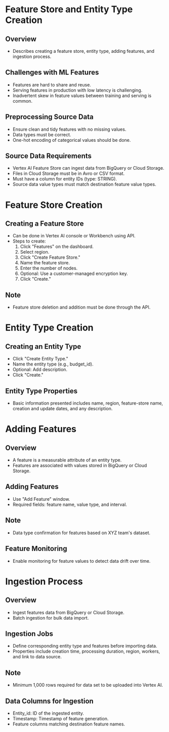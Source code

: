 # Feature Store and Entity Type Creation

## Overview
- Describes creating a feature store, entity type, adding features, and ingestion process.

## Challenges with ML Features
- Features are hard to share and reuse.
- Serving features in production with low latency is challenging.
- Inadvertent skew in feature values between training and serving is common.

## Preprocessing Source Data
- Ensure clean and tidy features with no missing values.
- Data types must be correct.
- One-hot encoding of categorical values should be done.

## Source Data Requirements
- Vertex AI Feature Store can ingest data from BigQuery or Cloud Storage.
- Files in Cloud Storage must be in Avro or CSV format.
- Must have a column for entity IDs (type: STRING).
- Source data value types must match destination feature value types.

# Feature Store Creation

## Creating a Feature Store
- Can be done in Vertex AI console or Workbench using API.
- Steps to create:
  1. Click "Features" on the dashboard.
  2. Select region.
  3. Click "Create Feature Store."
  4. Name the feature store.
  5. Enter the number of nodes.
  6. Optional: Use a customer-managed encryption key.
  7. Click "Create."

## Note
- Feature store deletion and addition must be done through the API.

# Entity Type Creation

## Creating an Entity Type
- Click "Create Entity Type."
- Name the entity type (e.g., budget_id).
- Optional: Add description.
- Click "Create."

## Entity Type Properties
- Basic information presented includes name, region, feature-store name, creation and update dates, and any description.

# Adding Features

## Overview
- A feature is a measurable attribute of an entity type.
- Features are associated with values stored in BigQuery or Cloud Storage.

## Adding Features
- Use "Add Feature" window.
- Required fields: feature name, value type, and interval.

## Note
- Data type confirmation for features based on XYZ team's dataset.

## Feature Monitoring
- Enable monitoring for feature values to detect data drift over time.

# Ingestion Process

## Overview
- Ingest features data from BigQuery or Cloud Storage.
- Batch ingestion for bulk data import.

## Ingestion Jobs
- Define corresponding entity type and features before importing data.
- Properties include creation time, processing duration, region, workers, and link to data source.

## Note
- Minimum 1,000 rows required for data set to be uploaded into Vertex AI.

## Data Columns for Ingestion
- Entity_id: ID of the ingested entity.
- Timestamp: Timestamp of feature generation.
- Feature columns matching destination feature names.

